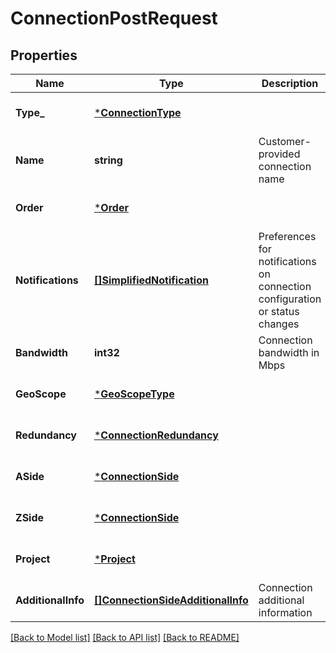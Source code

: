 # ConnectionPostRequest

## Properties
Name | Type | Description | Notes
------------ | ------------- | ------------- | -------------
**Type_** | [***ConnectionType**](ConnectionType.md) |  | [optional] [default to null]
**Name** | **string** | Customer-provided connection name | [optional] [default to null]
**Order** | [***Order**](Order.md) |  | [optional] [default to null]
**Notifications** | [**[]SimplifiedNotification**](SimplifiedNotification.md) | Preferences for notifications on connection configuration or status changes | [optional] [default to null]
**Bandwidth** | **int32** | Connection bandwidth in Mbps | [optional] [default to null]
**GeoScope** | [***GeoScopeType**](GeoScopeType.md) |  | [optional] [default to null]
**Redundancy** | [***ConnectionRedundancy**](ConnectionRedundancy.md) |  | [optional] [default to null]
**ASide** | [***ConnectionSide**](ConnectionSide.md) |  | [optional] [default to null]
**ZSide** | [***ConnectionSide**](ConnectionSide.md) |  | [optional] [default to null]
**Project** | [***Project**](Project.md) |  | [optional] [default to null]
**AdditionalInfo** | [**[]ConnectionSideAdditionalInfo**](ConnectionSideAdditionalInfo.md) | Connection additional information | [optional] [default to null]

[[Back to Model list]](../README.md#documentation-for-models) [[Back to API list]](../README.md#documentation-for-api-endpoints) [[Back to README]](../README.md)

